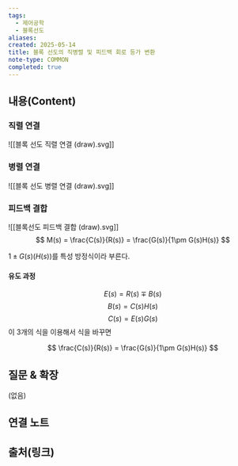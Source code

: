 ```yaml
---
tags:
  - 제어공학
  - 블록선도
aliases: 
created: 2025-05-14
title: 블록 선도의 직병렬 및 피드백 회로 등가 변환
note-type: COMMON
completed: true
---
```


## 내용(Content)
### 직렬 연결
![[블록 선도 직렬 연결 (draw).svg]]
### 병렬 연결
![[블록 선도 병렬 연결 (draw).svg]]
### 피드백 결합
![[블록선도 피드백 결합 (draw).svg]]
$$
M(s) = \frac{C(s)}{R(s)} = \frac{G(s)}{1\pm G(s)H(s)}
$$

$1 \pm G(s)(H(s))$를 특성 방정식이라 부른다.

#### 유도 과정

$$
E(s) = R(s) \mp B(s) 
$$
$$
B(s) = C(s)H(s)
$$
$$
C(s) = E(s)G(s)
$$
이 3개의 식을 이용해서 식을 바꾸면

$$
\frac{C(s)}{R(s)} = \frac{G(s)}{1\pm G(s)H(s)}
$$
## 질문 & 확장

(없음)

## 연결 노트

## 출처(링크)

